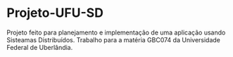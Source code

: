 # Projeto-UFU-SD
Projeto feito para planejamento e implementação de uma aplicação usando Sisteamas Distribuídos. Trabalho para a matéria GBC074 da Universidade Federal de Uberlândia.
